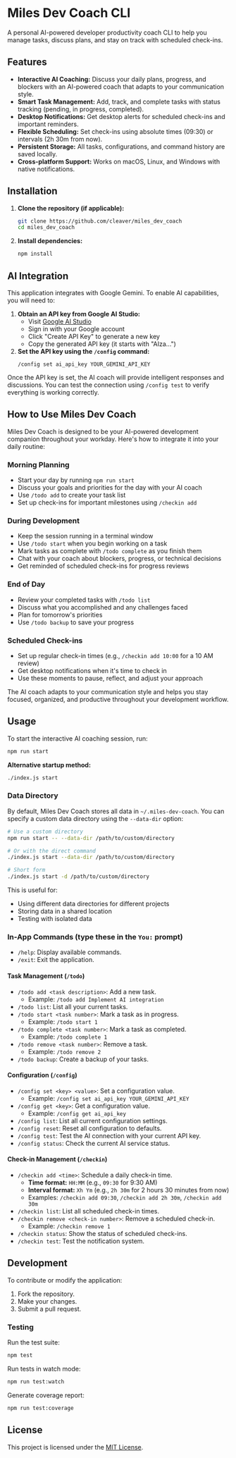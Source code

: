 # Miles Dev Coach CLI

A personal AI-powered developer productivity coach CLI to help you manage tasks, discuss plans, and stay on track with scheduled check-ins.

## Features

*   **Interactive AI Coaching:** Discuss your daily plans, progress, and blockers with an AI-powered coach that adapts to your communication style.
*   **Smart Task Management:** Add, track, and complete tasks with status tracking (pending, in progress, completed).
*   **Desktop Notifications:** Get desktop alerts for scheduled check-ins and important reminders.
*   **Flexible Scheduling:** Set check-ins using absolute times (09:30) or intervals (2h 30m from now).
*   **Persistent Storage:** All tasks, configurations, and command history are saved locally.
*   **Cross-platform Support:** Works on macOS, Linux, and Windows with native notifications.

## Installation

1.  **Clone the repository (if applicable):**
    ```bash
    git clone https://github.com/cleaver/miles_dev_coach
    cd miles_dev_coach
    ```

2.  **Install dependencies:**
    ```bash
    npm install
    ```

## AI Integration

This application integrates with Google Gemini. To enable AI capabilities, you will need to:

1.  **Obtain an API key from Google AI Studio:**
    - Visit [Google AI Studio](https://aistudio.google.com/app/apikey)
    - Sign in with your Google account
    - Click "Create API Key" to generate a new key
    - Copy the generated API key (it starts with "AIza...")
2.  **Set the API key using the `/config` command:**
    ```
    /config set ai_api_key YOUR_GEMINI_API_KEY
    ```

Once the API key is set, the AI coach will provide intelligent responses and discussions. You can test the connection using `/config test` to verify everything is working correctly.

## How to Use Miles Dev Coach

Miles Dev Coach is designed to be your AI-powered development companion throughout your workday. Here's how to integrate it into your daily routine:

### Morning Planning
- Start your day by running `npm run start`
- Discuss your goals and priorities for the day with your AI coach
- Use `/todo add` to create your task list
- Set up check-ins for important milestones using `/checkin add`

### During Development
- Keep the session running in a terminal window
- Use `/todo start` when you begin working on a task
- Mark tasks as complete with `/todo complete` as you finish them
- Chat with your coach about blockers, progress, or technical decisions
- Get reminded of scheduled check-ins for progress reviews

### End of Day
- Review your completed tasks with `/todo list`
- Discuss what you accomplished and any challenges faced
- Plan for tomorrow's priorities
- Use `/todo backup` to save your progress

### Scheduled Check-ins
- Set up regular check-in times (e.g., `/checkin add 10:00` for a 10 AM review)
- Get desktop notifications when it's time to check in
- Use these moments to pause, reflect, and adjust your approach

The AI coach adapts to your communication style and helps you stay focused, organized, and productive throughout your development workflow.

## Usage

To start the interactive AI coaching session, run:

```bash
npm run start
```

**Alternative startup method:**
```bash
./index.js start
```

### Data Directory

By default, Miles Dev Coach stores all data in `~/.miles-dev-coach`. You can specify a custom data directory using the `--data-dir` option:

```bash
# Use a custom directory
npm run start -- --data-dir /path/to/custom/directory

# Or with the direct command
./index.js start --data-dir /path/to/custom/directory

# Short form
./index.js start -d /path/to/custom/directory
```

This is useful for:
- Using different data directories for different projects
- Storing data in a shared location
- Testing with isolated data

### In-App Commands (type these in the `You:` prompt)

*   `/help`: Display available commands.
*   `/exit`: Exit the application.

#### Task Management (`/todo`)
*   `/todo add <task description>`: Add a new task.
    *   Example: `/todo add Implement AI integration`
*   `/todo list`: List all your current tasks.
*   `/todo start <task number>`: Mark a task as in progress.
    *   Example: `/todo start 1`
*   `/todo complete <task number>`: Mark a task as completed.
    *   Example: `/todo complete 1`
*   `/todo remove <task number>`: Remove a task.
    *   Example: `/todo remove 2`
*   `/todo backup`: Create a backup of your tasks.

#### Configuration (`/config`)
*   `/config set <key> <value>`: Set a configuration value.
    *   Example: `/config set ai_api_key YOUR_GEMINI_API_KEY`
*   `/config get <key>`: Get a configuration value.
    *   Example: `/config get ai_api_key`
*   `/config list`: List all current configuration settings.
*   `/config reset`: Reset all configuration to defaults.
*   `/config test`: Test the AI connection with your current API key.
*   `/config status`: Check the current AI service status.

#### Check-in Management (`/checkin`)
*   `/checkin add <time>`: Schedule a daily check-in time.
    *   **Time format:** `HH:MM` (e.g., `09:30` for 9:30 AM)
    *   **Interval format:** `Xh Ym` (e.g., `2h 30m` for 2 hours 30 minutes from now)
    *   Examples: `/checkin add 09:30`, `/checkin add 2h 30m`, `/checkin add 30m`
*   `/checkin list`: List all scheduled check-in times.
*   `/checkin remove <check-in number>`: Remove a scheduled check-in.
    *   Example: `/checkin remove 1`
*   `/checkin status`: Show the status of scheduled check-ins.
*   `/checkin test`: Test the notification system.

## Development

To contribute or modify the application:

1.  Fork the repository.
2.  Make your changes.
3.  Submit a pull request.

### Testing

Run the test suite:
```bash
npm test
```

Run tests in watch mode:
```bash
npm run test:watch
```

Generate coverage report:
```bash
npm run test:coverage
```

## License

This project is licensed under the [MIT License](LICENSE).
